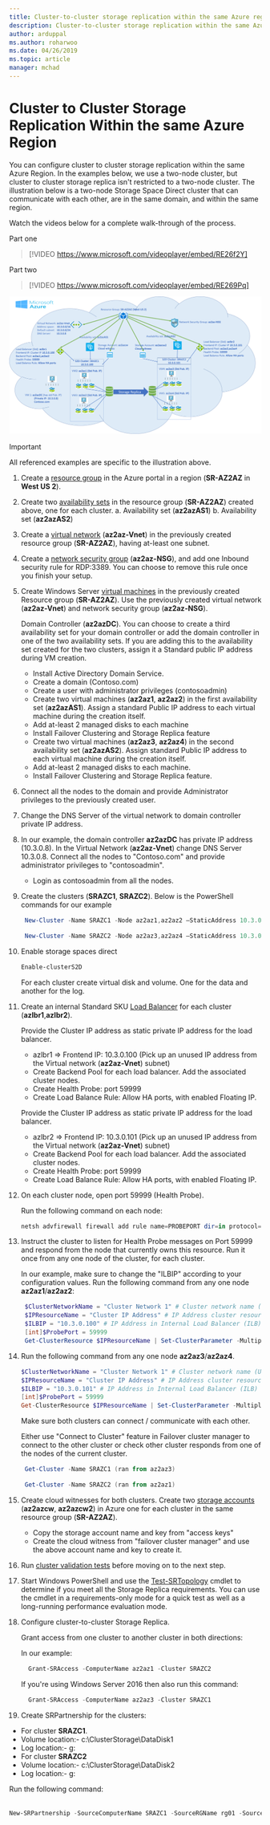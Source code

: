 ```yaml
---
title: Cluster-to-cluster storage replication within the same Azure region
description: Cluster-to-cluster storage replication within the same Azure region
author: arduppal
ms.author: roharwoo
ms.date: 04/26/2019
ms.topic: article
manager: mchad
---
```

# Cluster to Cluster Storage Replication Within the same Azure Region

You can configure cluster to cluster storage replication within the same Azure Region. In the examples below, we use a two-node cluster, but cluster to cluster storage replica isn't restricted to a two-node cluster. The illustration below is a two-node Storage Space Direct cluster that can communicate with each other, are in the same domain, and within the same region.

Watch the videos below for a complete walk-through of the process.

Part one
> [!VIDEO https://www.microsoft.com/videoplayer/embed/RE26f2Y]

Part two
> [!VIDEO https://www.microsoft.com/videoplayer/embed/RE269Pq]

![The architecture diagram showcasing Cluster-to-cluster Storage Replica in Azure within same region.](media/Cluster-to-cluster-azure-one-region/architecture.png)
> [!IMPORTANT]
> All referenced examples are specific to the illustration above.

1. Create a [resource group](https://ms.portal.azure.com/#create/Microsoft.ResourceGroup) in the Azure portal in a region (**SR-AZ2AZ** in **West US 2**).
2. Create two [availability sets](https://ms.portal.azure.com/#create/Microsoft.AvailabilitySet-ARM) in the resource group (**SR-AZ2AZ**) created above, one for each cluster.
    a. Availability set (**az2azAS1**)
    b. Availability set (**az2azAS2**)
3. Create a [virtual network](https://ms.portal.azure.com/#create/Microsoft.VirtualNetwork-ARM) (**az2az-Vnet**) in the previously created resource group (**SR-AZ2AZ**), having at-least one subnet.
4. Create a [network security group](https://ms.portal.azure.com/#create/Microsoft.NetworkSecurityGroup-ARM) (**az2az-NSG**), and add one Inbound security rule for RDP:3389. You can choose to remove this rule once you finish your setup.
5. Create Windows Server [virtual machines](https://ms.portal.azure.com/#create/Microsoft.WindowsServer2016Datacenter-ARM) in the previously created Resource group (**SR-AZ2AZ**). Use the previously created virtual network (**az2az-Vnet**) and network security group (**az2az-NSG**).

   Domain Controller (**az2azDC**). You can choose to create a third availability set for your domain controller or add the domain controller in one of the two availability sets. If you are adding this to the availability set created for the two clusters, assign it a Standard public IP address during VM creation.
   - Install Active Directory Domain Service.
   - Create a domain (Contoso.com)
   - Create a user with administrator privileges (contosoadmin)
   - Create two virtual machines (**az2az1**, **az2az2**) in the first availability set (**az2azAS1**). Assign a standard Public IP address to each virtual machine during the creation itself.
   - Add at-least 2 managed disks to each machine
   - Install Failover Clustering and Storage Replica feature
   - Create two virtual machines (**az2az3**, **az2az4**) in the second availability set (**az2azAS2**). Assign standard Public IP address to each virtual machine during the creation itself.
   - Add at-least 2 managed disks to each machine.
   - Install Failover Clustering and Storage Replica feature.

6. Connect all the nodes to the domain and provide Administrator privileges to the previously created user.

7. Change the DNS Server of the virtual network to domain controller private IP address.
8. In our example, the domain controller **az2azDC** has private IP address (10.3.0.8). In the Virtual Network (**az2az-Vnet**) change DNS Server 10.3.0.8. Connect all the nodes to "Contoso.com" and provide administrator privileges to "contosoadmin".
   - Login as contosoadmin from all the nodes.

9. Create the clusters (**SRAZC1**, **SRAZC2**).
   Below is the PowerShell commands for our example
   ```PowerShell
    New-Cluster -Name SRAZC1 -Node az2az1,az2az2 –StaticAddress 10.3.0.100
   ```
   ```PowerShell
    New-Cluster -Name SRAZC2 -Node az2az3,az2az4 –StaticAddress 10.3.0.101
   ```
10. Enable storage spaces direct
    ```PowerShell
    Enable-clusterS2D
    ```

    For each cluster create virtual disk and volume. One for the data and another for the log.

11. Create an internal Standard SKU [Load Balancer](https://ms.portal.azure.com/#create/Microsoft.LoadBalancer-ARM) for each cluster (**azlbr1**,**azlbr2**).

    Provide the Cluster IP address as static private IP address for the load balancer.
    - azlbr1 => Frontend IP: 10.3.0.100 (Pick up an unused IP address from the Virtual network (**az2az-Vnet**) subnet)
    - Create Backend Pool for each load balancer. Add the associated cluster nodes.
    - Create Health Probe: port 59999
    - Create Load Balance Rule: Allow HA ports, with enabled Floating IP.

    Provide the Cluster IP address as static private IP address for the load balancer.
    - azlbr2 => Frontend IP: 10.3.0.101 (Pick up an unused IP address from the Virtual network (**az2az-Vnet**) subnet)
    - Create Backend Pool for each load balancer. Add the associated cluster nodes.
    - Create Health Probe: port 59999
    - Create Load Balance Rule: Allow HA ports, with enabled Floating IP.

12. On each cluster node, open port 59999 (Health Probe).

    Run the following command on each node:
    ```PowerShell
    netsh advfirewall firewall add rule name=PROBEPORT dir=in protocol=tcp action=allow localport=59999 remoteip=any profile=any
    ```
13. Instruct the cluster to listen for Health Probe messages on Port 59999 and respond from the node that currently owns this resource.
    Run it once from any one node of the cluster, for each cluster.

    In our example, make sure to change the "ILBIP" according to your configuration values. Run the following command from any one node **az2az1**/**az2az2**:

    ```PowerShell
     $ClusterNetworkName = "Cluster Network 1" # Cluster network name (Use Get-ClusterNetwork on Windows Server 2012 or higher to find the name. And use Get-ClusterResource to find the IPResourceName).
     $IPResourceName = "Cluster IP Address" # IP Address cluster resource name.
     $ILBIP = "10.3.0.100" # IP Address in Internal Load Balancer (ILB) - The static IP address for the load balancer configured in the Azure portal.
     [int]$ProbePort = 59999
     Get-ClusterResource $IPResourceName | Set-ClusterParameter -Multiple @{"Address"="$ILBIP";"ProbePort"=$ProbePort;"SubnetMask"="255.255.255.255";"Network"="$ClusterNetworkName";"ProbeFailureThreshold"=5;"EnableDhcp"=0}
    ```

14. Run the following command from any one node **az2az3**/**az2az4**.

    ```PowerShell
    $ClusterNetworkName = "Cluster Network 1" # Cluster network name (Use Get-ClusterNetwork on Windows Server 2012 or higher to find the name. And use Get-ClusterResource to find the IPResourceName).
    $IPResourceName = "Cluster IP Address" # IP Address cluster resource name.
    $ILBIP = "10.3.0.101" # IP Address in Internal Load Balancer (ILB) - The static IP address for the load balancer configured in the Azure portal.
    [int]$ProbePort = 59999
    Get-ClusterResource $IPResourceName | Set-ClusterParameter -Multiple @{"Address"="$ILBIP";"ProbePort"=$ProbePort;"SubnetMask"="255.255.255.255";"Network"="$ClusterNetworkName";"ProbeFailureThreshold"=5;"EnableDhcp"=0}
    ```
    Make sure both clusters can connect / communicate with each other.

    Either use "Connect to Cluster" feature in Failover cluster manager to connect to the other cluster or check other cluster responds from one of the nodes of the current cluster.

    ```PowerShell
     Get-Cluster -Name SRAZC1 (ran from az2az3)
    ```
    ```PowerShell
     Get-Cluster -Name SRAZC2 (ran from az2az1)
    ```

15. Create cloud witnesses for both clusters. Create two [storage accounts](https://ms.portal.azure.com/#create/Microsoft.StorageAccount-ARM) (**az2azcw**, **az2azcw2**) in Azure one for each cluster in the same resource group (**SR-AZ2AZ**).

    - Copy the storage account name and key from "access keys"
    - Create the cloud witness from "failover cluster manager" and use the above account name and key to create it.

16. Run [cluster validation tests](../../failover-clustering/create-failover-cluster.md#validate-the-configuration) before moving on to the next step.

17. Start Windows PowerShell and use the [Test-SRTopology](/powershell/module/storagereplica/test-srtopology) cmdlet to determine if you meet all the Storage Replica requirements. You can use the cmdlet in a requirements-only mode for a quick test as well as a long-running performance evaluation mode.

18. Configure cluster-to-cluster Storage Replica.

    Grant access from one cluster to another cluster in both directions:

    In our example:

    ```PowerShell
      Grant-SRAccess -ComputerName az2az1 -Cluster SRAZC2
    ```
    If you're using Windows Server 2016 then also run this command:

    ```PowerShell
      Grant-SRAccess -ComputerName az2az3 -Cluster SRAZC1
    ```

19. Create SRPartnership for the clusters:</ol>

    - For cluster **SRAZC1**.
    - Volume location:- c:\ClusterStorage\DataDisk1
    - Log location:- g:
    - For cluster **SRAZC2**
    - Volume location:- c:\ClusterStorage\DataDisk2
    - Log location:- g:

Run the following command:

```PowerShell

New-SRPartnership -SourceComputerName SRAZC1 -SourceRGName rg01 -SourceVolumeName c:\ClusterStorage\DataDisk1 -SourceLogVolumeName  g: -DestinationComputerName **SRAZC2** -DestinationRGName rg02 -DestinationVolumeName c:\ClusterStorage\DataDisk2 -DestinationLogVolumeName  g: -LogType Raw
```

